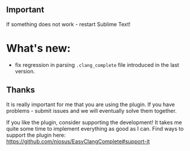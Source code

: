 ## Important ##
If something does not work - restart Sublime Text!

# What's new: #
- fix regression in parsing `.clang_complete` file introduced in the last version.

## Thanks ##
It is really important for me that you are using the plugin. If you have
problems - submit issues and we will eventually solve them together.

If you like the plugin, consider supporting the development! It takes me quite
some time to implement everything as good as I can. Find ways to support the
plugin here: https://github.com/niosus/EasyClangComplete#support-it
